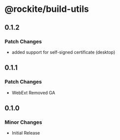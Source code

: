 # @rockite/build-utils

## 0.1.2

### Patch Changes

- added support for self-signed certificate (desktop)

## 0.1.1

### Patch Changes

- WebExt Removed GA

## 0.1.0

### Minor Changes

- Initial Release
